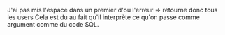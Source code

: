 J'ai pas mis l'espace dans un premier d'ou l'erreur => retourne donc tous les users
Cela est du au fait qu'il interprète ce qu'on passe comme argument comme du code SQL.